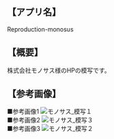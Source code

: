 ## 【アプリ名】　
Reproduction-monosus

## 【概要】
株式会社モノサス様のHPの模写です。

## 【参考画像】
■参考画像1
![モノサス_模写１](https://user-images.githubusercontent.com/60679433/85197513-6731e200-b31c-11ea-9e70-54a081042f53.jpg)
<br>
■参考画像2
![モノサス_模写３](https://user-images.githubusercontent.com/60679433/85197530-816bc000-b31c-11ea-9f05-ea2ad54fd998.jpg)
<br>
■参考画像3
![モノサス_模写２](https://user-images.githubusercontent.com/60679433/85197540-90527280-b31c-11ea-8dd2-2187b21baded.jpg)